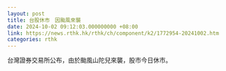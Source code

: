 ```yaml
---
layout: post
title: 台股休市　因颱風來襲
date: 2024-10-02 09:12:03.000000000 +08:00
link: https://news.rthk.hk/rthk/ch/component/k2/1772954-20241002.htm
categories: rthk
---
```


台灣證券交易所公布，由於颱風山陀兒來襲，股市今日休市。
